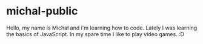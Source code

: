 # michal-public
Hello, my name is Michał and i'm learning how to code.
Lately I was learning the basics of JavaScript.
In my spare time I like to play video games. :D
